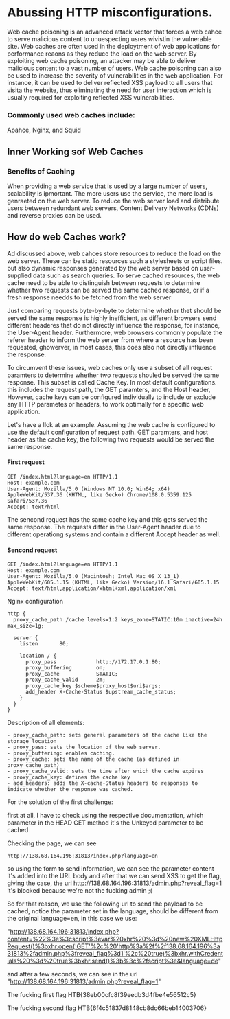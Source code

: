 # Abussing HTTP misconfigurations.

Web cache poisoning is an advanced attack vector that forces a web cahce to serve
malicious content to unuespecting usres wivistin the vulnerable site. Web caches are
often used in the deploytment of web applications for performance reaons as they
reduce the load on the web server. By exploiting web cache poisoning, an attacker may
be able to deliver malicious content to a vast number of users. Web cache poisoning
can also be used to increase the severity of vulnerabilities in the web application. For 
instance, it can be used to deliver reflected XSS payload to all users that visita the
website, thus eliminating the need for user interaction which is usually required for 
exploiting reflected XSS vulnerabilities.


### Commonly used web caches include:
Apahce, Nginx, and Squid


## Inner Working sof Web Caches

### Benefits of Caching
When providing a web service that is used by a large number of users, scalability is
ipmortant. The more users use the service, the more load is genraeted on the web
server. To reduce the web server load and distribute users between redundant web
servers, Content Delivery Networks (CDNs) and reverse proxies can be used.


## How do web Caches work?

Ad discussed above, web cahces store resources to reduce the load on the web server.
These can be static resources such a stylesheets or script files. but also dynamic
responses generated by the web server based on user-supplied data such as search
queries. To serve cached resources, the web cache need to be able to distinguish
between requests to determine whether two requests can be served the same cached
response, or if a fresh response needds to be fetched from the web server


Just comparing requests byte-by-byte to determine whether thet should be served the
same response is highly inefficient, as different browsers send different headeres that do
not directly influence the response, for instance, the User-Agent header. Furthermore,
web browsers commonly populate the referer header to inform the web server from
where a resource has been requested, ghowerver, in most cases, this does also not directly influence the response.


To circumvent these issues, web caches only use a subset of all request paramters to
determine whether two requests shouled be served the same response. This subset is
called Cache Key. In most default configurations. this includes the request path, the
GET paramters, and the Host header, However, cache keys can be configured individually to include or exclude any HTTP parametes or headers, to work optimally for a specific web application.

Let's have a llok at an example. Assuming the web cache is configured to use the
default configuration of request path. GET paramters, and host header as the cache
key, the following two requests would be served the same response.


#### First request
```http
GET /index.html?language=en HTTP/1.1
Host: example.com
User-Agent: Mozilla/5.0 (Windows NT 10.0; Win64; x64) AppleWebKit/537.36 (KHTML, like Gecko) Chrome/108.0.5359.125 Safari/537.36
Accept: text/html
```


The sencond request has the same cache key and this gets served the same response.
The requests differ in the User-Agent header due to different operationg systems and
contain a different Accept header as well.

#### Sencond request

```http
GET /index.html?language=en HTTP/1.1
Host: example.com
User-Agent: Mozilla/5.0 (Macintosh; Intel Mac OS X 13_1) AppleWebKit/605.1.15 (KHTML, like Gecko) Version/16.1 Safari/605.1.15
Accept: text/html,application/xhtml+xml,application/xml
```

Nginx configuration

```nginx
http {
  proxy_cache_path /cache levels=1:2 keys_zone=STATIC:10m inactive=24h max_size=1g;

  server {
    listen       80;

    location / {
      proxy_pass             http://172.17.0.1:80;
      proxy_buffering        on;
      proxy_cache            STATIC;
      proxy_cache_valid      2m;
      proxy_cache_key $scheme$proxy_host$uri$args;
      add_header X-Cache-Status $upstream_cache_status;
    }
  }
}
```
Description of all elements:

    - proxy_cache_path: sets general parameters of the cache like the storage location
    - proxy_pass: sets the location of the web server.
    - proxy_buffering: enables caching.
    - proxy_cache: sets the name of the cache (as defined in proxy_cache_path)
    - proxy_cache_valid: sets the time after which the cache expires
    - proxy_cache_key: defines the cache key
    - add_headers: adds the X-cache-Status headers to responses to indicate whether the response was cached.



For the solution of the first challenge:

first at all, I have to check using the respective documentation, which parameter 
in the HEAD GET method it's the Unkeyed parameter to be cached

Checking the page, we can see

```
http://138.68.164.196:31813/index.php?language=en
```

so using the form to send information, we can see the parameter content it's added into the URL body
and after that we can send XSS to get the flag, giving the case, the url http://138.68.164.196:31813/admin.php?reveal_flag=1
it's blocked because we're not the fucking admin ;(


So for that reason, we use the following url to send the payload to be cached, notice the parameter set in the language,
should be different from the original language=en, in this case we use:

"http://138.68.164.196:31813/index.php?content=%22%3e%3cscript%3evar%20xhr%20%3d%20new%20XMLHttpRequest()%3bxhr.open('GET'%2c%20'http%3a%2f%2f138.68.164.196%3a31813%2fadmin.php%3freveal_flag%3d1'%2c%20true)%3bxhr.withCredentials%20%3d%20true%3bxhr.send()%3b%3c%2fscript%3e&language=de"



and after a few seconds, we can see in the url "http://138.68.164.196:31813/admin.php?reveal_flag=1"

The fucking first flag HTB{38eb00cfc8f39eedb3d4fbe4e56512c5}

The fucking second flag HTB{6f4c51837d8148cb8dc66beb14003706}
